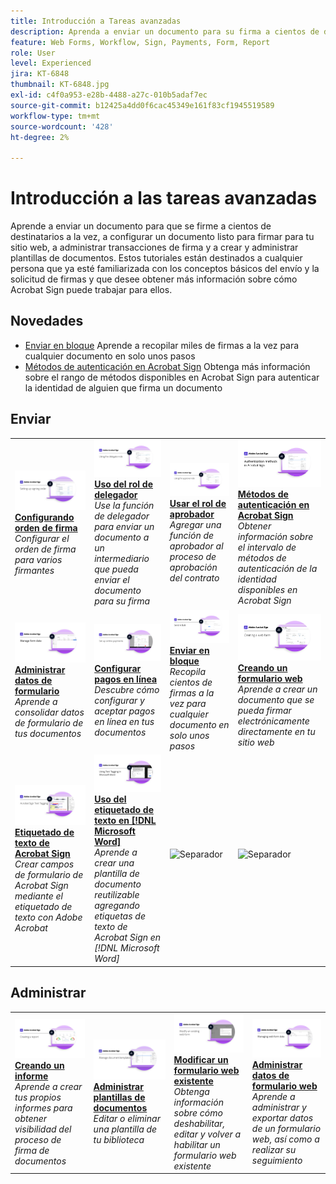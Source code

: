```yaml
---
title: Introducción a Tareas avanzadas
description: Aprenda a enviar un documento para su firma a cientos de destinatarios a la vez, configurar un documento listo para firmar para su sitio web, administrar transacciones de firma y crear y administrar plantillas de documentos
feature: Web Forms, Workflow, Sign, Payments, Form, Report
role: User
level: Experienced
jira: KT-6848
thumbnail: KT-6848.jpg
exl-id: c4f0a953-e28b-4488-a27c-010b5adaf7ec
source-git-commit: b12425a4dd0f6cac45349e161f83cf1945519589
workflow-type: tm+mt
source-wordcount: '428'
ht-degree: 2%

---
```


# Introducción a las tareas avanzadas

Aprende a enviar un documento para que se firme a cientos de destinatarios a la vez, a configurar un documento listo para firmar para tu sitio web, a administrar transacciones de firma y a crear y administrar plantillas de documentos. Estos tutoriales están destinados a cualquier persona que ya esté familiarizada con los conceptos básicos del envío y la solicitud de firmas y que desee obtener más información sobre cómo Acrobat Sign puede trabajar para ellos.

## Novedades

* [Enviar en bloque](megasign.md)
Aprende a recopilar miles de firmas a la vez para cualquier documento en solo unos pasos
* [Métodos de autenticación en Acrobat Sign](authentication-methods.md)
Obtenga más información sobre el rango de métodos disponibles en Acrobat Sign para autenticar la identidad de alguien que firma un documento

## Enviar

<table style="table-layout:fixed">
<tr>
  <td>
    <a href="setting-up-routing.md">
      <img alt="Configuración del pedido de firma" src="../assets/Routing.png">
    </a>
    <div>
    <a href="setting-up-routing.md"><strong>Configurando orden de firma</strong></a>
    </div>
    <em>Configurar el orden de firma para varios firmantes</em>
    <br>
  </td>
  <td>
    <a href="delegate-signature.md">
      <img alt="Delegar en otra persona" src="../assets/Delegating.png" />
    </a>  
    <div>
    <a href="delegate-signature.md"><strong>Uso del rol de delegador</strong></a>
    </div>
    <em>Use la función de delegador para enviar un documento a un intermediario que pueda enviar el documento para su firma</em>
    <br>
  </td>
  <td>
    <a href="add-an-approver.md">
      <img alt="Uso de la función de aprobador" src="../assets/Approver.png" />
    </a>
    <div>
    <a href="add-an-approver.md"><strong>Usar el rol de aprobador</strong></a>
    </div>
    <em>Agregar una función de aprobador al proceso de aprobación del contrato</em>
    <br>
  </td>
  <td>
    <a href="authentication-methods.md">
      <img alt="Métodos de autenticación en Acrobat Sign" src="../assets/authentication.png" />
    </a>
    <div>
    <a href="authentication-methods.md"><strong>Métodos de autenticación en Acrobat Sign</strong></a>
    </div>
    <em>Obtener información sobre el intervalo de métodos de autenticación de la identidad disponibles en Acrobat Sign</em>
    <br>
  </td>
</tr>
<tr>
  <td>
      <a href="manage-form-data.md">
        <img alt="Administrar datos de formulario" src="../assets/manage-form-data.png" />
      </a>
      <div>
      <a href="manage-form-data.md"><strong>Administrar datos de formulario</strong></a>
      </div>
      <em>Aprende a consolidar datos de formulario de tus documentos</em>
      <br>
    </td>
  <td>
    <a href="set-up-online-payments.md">
      <img alt="Configuración de pagos en línea" src="../assets/Payments.png" />
    </a>
    <div>
    <a href="set-up-online-payments.md"><strong>Configurar pagos en línea</strong></a>
    </div>
    <em>Descubre cómo configurar y aceptar pagos en línea en tus documentos</em>
    <br>
  </td>
  <td>
      <a href="megasign.md">
        <img alt="Enviar en bloque" src="../assets/send-in-bulk.png" />
      </a>
      <div>
      <a href="megasign.md"><strong>Enviar en bloque</strong></a>
      </div>
      <em>Recopila cientos de firmas a la vez para cualquier documento en solo unos pasos</em>
      <br>
  </td>
 <td>
      <a href="webform.md">
        <img alt="Creación de un formulario web" src="../assets/Webform.png" />
    </a>
      <div>
      <a href="webform.md"><strong>Creando un formulario web</strong></a>
      </div>
      <em>Aprende a crear un documento que se pueda firmar electrónicamente directamente en tu sitio web</em>
      <br>
  </td>
</tr>
<tr>
  <td>
      <a href="adobe-sign-text-tagging.md">
        <img alt="Etiquetado de texto de Acrobat Sign" src="../assets/Text-Tagging.png" />
    </a>
      <div>
      <a href="adobe-sign-text-tagging.md"><strong>Etiquetado de texto de Acrobat Sign</strong></a>
      </div>
      <em>Crear campos de formulario de Acrobat Sign mediante el etiquetado de texto con Adobe Acrobat</em>
      <br>
    </td>
  <td>
    <a href="text-tagging-word.md">
      <img alt="Uso del etiquetado de texto en [!DNL Microsoft Word]" src="../assets/Wordtexttagging.png" />
  </a>
    <div>
    <a href="text-tagging-word.md"><strong>Uso del etiquetado de texto en [!DNL Microsoft Word]</strong></a>
    </div>
    <em>Aprende a crear una plantilla de documento reutilizable agregando etiquetas de texto de Acrobat Sign en [!DNL Microsoft Word]</em>
    <br>
  </td>
  <td>
    <img alt="Separador" src="../assets/Whitespacer.png" />
    <div>
    <br>
  </td>
  <td>
    <img alt="Separador" src="../assets/Whitespacer.png" />
    <div>
    <br>
  </td>
</tr>
</table>

## Administrar

<table style="table-layout:fixed">
<tr>
<td>
    <a href="creating-a-report.md">
      <img alt="Creación de un informe" src="../assets/Report.png" />
    </a>
    <div>
    <a href="creating-a-report.md"><strong>Creando un informe</strong></a>
    </div>
    <em>Aprende a crear tus propios informes para obtener visibilidad del proceso de firma de documentos</em>
    <br>
  </td>
  <td>
    <a href="edit-a-template.md">
      <img alt="Administrar plantillas de documento" src="../assets/ManageTemplate.png" />
    </a>
    <div>
    <a href="edit-a-template.md"><strong>Administrar plantillas de documentos</strong></a>
    </div>
    <em>Editar o eliminar una plantilla de tu biblioteca</em>
    <br>
  </td>
  <td>
    <a href="modify-webform.md">
      <img alt="Modificar un formulario web existente" src="../assets/Modifywebform.png" />
    </a>
    <div>
    <a href="modify-webform.md"><strong>Modificar un formulario web existente</strong></a>
    </div>
    <em>Obtenga información sobre cómo deshabilitar, editar y volver a habilitar un formulario web existente</em>
    <br>
  </td>  
  <td>
    <a href="manage-webform-data.md">
      <img alt="Administración de datos de formulario web" src="../assets/Managewebform.png" />
    </a>
    <div>
    <a href="manage-webform-data.md"><strong>Administrar datos de formulario web</strong></a>
    </div>
    <em>Aprende a administrar y exportar datos de un formulario web, así como a realizar su seguimiento</em>
    <br>
  </td>  
</tr>
</table>